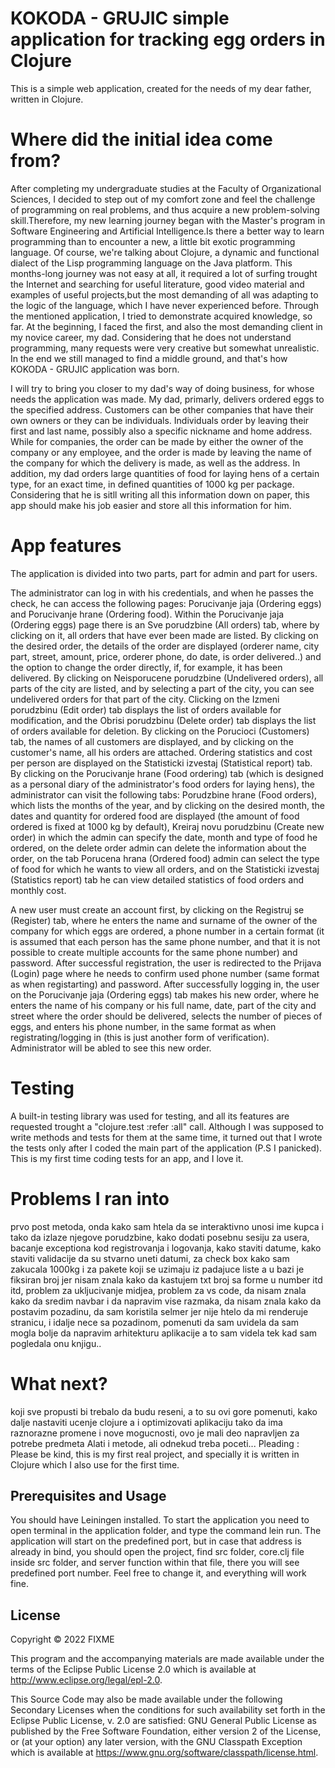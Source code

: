 # KOKODA - GRUJIC simple application for tracking egg orders in Clojure
This is a simple web application, created for the needs of my dear father, written in Clojure.

# Where did the initial idea come from?

After completing my undergraduate studies at the Faculty of Organizational Sciences, I decided to step out of my comfort zone and feel the challenge of programming on real problems, and thus acquire a new problem-solving skill.Therefore, my new learning journey began with the Master's program in Software Engineering and Artificial Intelligence.Is there a better way to learn programming than to encounter a new, a little bit exotic programming language. Of course, we're talking about Clojure, a dynamic and functional dialect of the Lisp programming language on the Java platform.
This months-long journey was not easy at all, it required a lot of surfing trought the Internet and searching for useful literature, good video material and examples of useful projects,but the most demanding of all was adapting to the logic of the language, which I have never experienced before.
Through the mentioned application, I tried to demonstrate acquired knowledge, so far. At the beginning, I faced the first, and also the most demanding client in my novice career, my dad. Considering that he does not understand programming, many requests were very creative but somewhat unrealistic. In the end we still managed to find a middle ground, and that's how KOKODA - GRUJIC application was born.

I will try to bring you closer to my dad's way of doing business, for whose needs the application was made. My dad, primarly, delivers ordered eggs to the specified address. Customers can be other companies that have their own owners or they can be individuals. Individuals order by leaving their first and last name, possibly also a specific nickname and home address. While for companies, the order can be made by either the owner of the company or any employee, and the order is made by leaving the name of the company for which the delivery is made, as well as the address. In addition, my dad orders large quantities of food for laying hens of a certain type, for an exact time, in defined quantities of 1000 kg per package. Considering that he is sitll writing all this information down on paper, this app should make his job easier and store all this information for him.

# App features

The application is divided into two parts, part for admin and part for users. 

The administrator can log in with his credentials, and when he passes the check, he can access the following pages: Porucivanje jaja (Ordering eggs) and Porucivanje hrane (Ordering food). Within the Porucivanje jaja (Ordering eggs) page there is an Sve porudzbine (All orders) tab, where by clicking on it, all orders that have ever been made are listed. By clicking on the desired order, the details of the order are displayed (orderer name, city part, street, amount, price, orderer phone, do date, is order delivered..) and the option to change the order directly, if, for example, it has been delivered. By clicking on Neisporucene porudzbine (Undelivered orders), all parts of the city are listed, and by selecting a part of the city, you can see undelivered orders for that part of the city. Clicking on the Izmeni porudzbinu (Edit order) tab displays the list of orders available for modification, and the Obrisi porudzbinu (Delete order) tab displays the list of orders available for deletion. By clicking on the Porucioci (Customers) tab, the names of all customers are displayed, and by clicking on the customer's name, all his orders are attached. Ordering statistics and cost per person are displayed on the  Statisticki izvestaj (Statistical report) tab.
By clicking on the  Porucivanje hrane (Food ordering) tab (which is designed as a personal diary of the administrator's food orders for laying hens), the administrator can visit the following tabs: Porudzbine hrane (Food orders), which lists the months of the year, and by clicking on the desired month, the dates and quantity for ordered food are displayed (the amount of food ordered is fixed at 1000 kg by default), Kreiraj novu porudzbinu (Create new order) in which the admin can specify the date, month and type of food he ordered, on the delete order admin can delete the information about the order, on the tab Porucena hrana (Ordered food) admin can select the type of food for which he wants to view all orders, and on the Statisticki izvestaj (Statistics report) tab he can view detailed statistics of food orders and monthly cost.


A new user must create an account first, by clicking on the Registruj se (Register) tab, where he enters the name and surname of the owner of the company for which eggs are ordered, a phone number in a certain format (it is assumed that each person has the same phone number, and that it is not possible to create multiple accounts for the same phone number) and password. After successful registration, the user is redirected to the Prijava (Login) page where he needs to confirm used phone number (same format as when registarting) and password. After successfully logging in, the user on the Porucivanje jaja (Ordering eggs) tab makes his new order, where he enters the name of his company or his full name, date, part of the city and street where the order should be delivered, selects the number of pieces of eggs, and enters his phone number, in the same format as when registrating/logging in (this is just another form of verification). Administrator will be abled to see this new order.

# Testing
A built-in testing library was used for testing, and all its features are requested trought a "clojure.test :refer :all" call. Although I was supposed to write methods and tests for them at the same time, it turned out that I wrote the tests only after I coded the main part of the application (P.S I panicked). This is my first time coding tests for an app, and I love it.

# Problems I ran into
prvo post metoda, onda kako sam htela da se interaktivno unosi ime kupca i tako da izlaze njegove porudzbine, kako dodati posebnu sesiju za usera, bacanje exceptiona kod registrovanja i logovanja, kako staviti datume, kako staviti validacije da su stvarno uneti datumi, za check box kako sam zakucala 1000kg i za pakete koji se uzimaju iz padajuce liste a u bazi je fiksiran broj jer nisam znala kako da kastujem txt broj sa forme u number itd itd, problem za ukljucivanje midjea, problem za vs code, da nisam znala kako da sredim navbar i da napravim vise razmaka, da nisam znala kako da postavim pozadinu, da sam koristila selmer jer nije htelo da mi renderuje stranicu, i idalje nece sa pozadinom, pomenuti da sam uvidela da sam mogla bolje da napravim arhitekturu aplikacije a to sam videla tek kad sam pogledala onu knjigu..

# What next?
koji sve propusti bi trebalo da budu reseni, a to su ovi gore pomenuti, kako dalje nastaviti ucenje clojure a i optimizovati aplikaciju tako da ima raznorazne promene i nove mogucnosti, ovo je mali deo napravljen za potrebe predmeta Alati i metode, ali odnekud treba poceti...
Pleading : Please be kind, this is my first real project, and specially it is written in Clojure which I also use for the first time.

## Prerequisites and Usage 

You should have Leiningen installed. To start the application you need to open terminal in the application folder, and type the command lein run. The application will start on the predefined port, but in case that address is already in bind, you should open the project, find src folder, core.clj file inside src folder, and server function within that file, there you will see predefined port number. Feel free to change it, and everything will work fine.

## License

Copyright © 2022 FIXME

This program and the accompanying materials are made available under the
terms of the Eclipse Public License 2.0 which is available at
http://www.eclipse.org/legal/epl-2.0.

This Source Code may also be made available under the following Secondary
Licenses when the conditions for such availability set forth in the Eclipse
Public License, v. 2.0 are satisfied: GNU General Public License as published by
the Free Software Foundation, either version 2 of the License, or (at your
option) any later version, with the GNU Classpath Exception which is available
at https://www.gnu.org/software/classpath/license.html.
